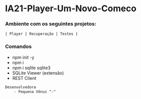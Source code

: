 # IA21-Player-Um-Novo-Comeco

### Ambiente com os seguintes projetos:
````bash
| Player | Recuperação | Testes |
````
### Comandos
 - npm init -y
 - npm i
 - npm i sqlite sqlite3
 - SQLite Viewer (extensão)
 - REST Client
````bash
Desenvolvedora
    - Pequena Vênus ^-^
````
